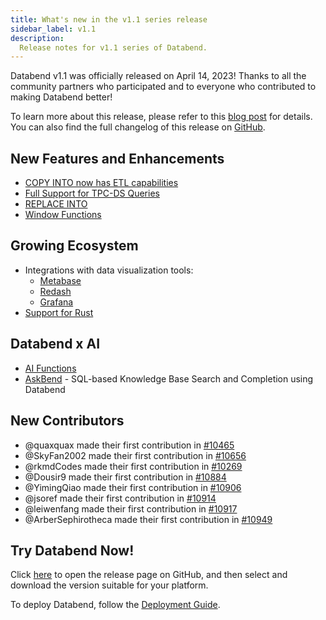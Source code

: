 ```yaml
---
title: What's new in the v1.1 series release
sidebar_label: v1.1
description:
  Release notes for v1.1 series of Databend.
---
```


Databend v1.1 was officially released on April 14, 2023! Thanks to all the community partners who participated and to everyone who contributed to making Databend better!

To learn more about this release, please refer to this [blog post](https://databend.rs/blog/databend-release-v1.1) for details. You can also find the full changelog of this release on [GitHub](https://github.com/datafuselabs/databend/releases/tag/v1.1.0-nightly).

## New Features and Enhancements

- [COPY INTO now has ETL capabilities](https://databend.rs/doc/load-data/transform/data-load-transform)
- [Full Support for TPC-DS Queries](https://databend.rs/blog/2023/04/11/benchmark-tpc-ds)
- [REPLACE INTO](https://databend.rs/doc/sql-commands/dml/dml-replace)
- [Window Functions](https://databend.rs/doc/sql-functions/window-functions/)

## Growing Ecosystem

- Integrations with data visualization tools: 
  - [Metabase](https://databend.rs/doc/integrations/gui-tool/metabase)
  - [Redash](https://databend.rs/doc/integrations/gui-tool/redash) 
  - [Grafana](https://databend.rs/doc/integrations/gui-tool/grafana)
- [Support for Rust](https://crates.io/crates/databend-driver)

## Databend x AI

- [AI Functions](https://databend.rs/doc/sql-functions/ai-functions/)
- [AskBend](https://github.com/datafuselabs/askbend/) - SQL-based Knowledge Base Search and Completion using Databend 

## New Contributors

* @quaxquax made their first contribution in [#10465](https://github.com/datafuselabs/databend/pull/10465)
* @SkyFan2002 made their first contribution in [#10656](https://github.com/datafuselabs/databend/pull/10656)
* @rkmdCodes made their first contribution in [#10269](https://github.com/datafuselabs/databend/pull/10269)
* @Dousir9 made their first contribution in [#10884](https://github.com/datafuselabs/databend/pull/10884)
* @YimingQiao made their first contribution in [#10906](https://github.com/datafuselabs/databend/pull/10906)
* @jsoref made their first contribution in [#10914](https://github.com/datafuselabs/databend/pull/10914)
* @leiwenfang made their first contribution in [#10917](https://github.com/datafuselabs/databend/pull/10917)
* @ArberSephirotheca made their first contribution in [#10949](https://github.com/datafuselabs/databend/pull/10949)

## Try Databend Now!

Click [here](https://github.com/datafuselabs/databend/releases/tag/v1.1.0-nightly) to open the release page on GitHub, and then select and download the version suitable for your platform.

To deploy Databend, follow the [Deployment Guide](https://databend.rs/doc/deploy).
